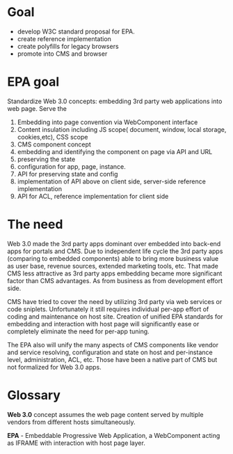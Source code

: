 # Goal

* develop W3C standard proposal for EPA.
* create reference implementation
* create polyfills for legacy browsers
* promote into CMS and browser

# EPA goal

Standardize Web 3.0 concepts: embedding 3rd party web applications into web page. Serve the
1. Embedding into page convention via WebComponent interface
2. Content insulation including JS scope( document, window, local storage, cookies,etc), CSS scope
3. CMS component concept
  1. embedding and identifying the component on page via API and URL
  2. preserving the state
  3. configuration for app, page, instance.
  4. API for preserving state and config
  5. implementation of API above on client side, server-side reference implementation
  6. API for ACL, reference implementation for client side

# The need

Web 3.0 made the 3rd party apps dominant over embedded into back-end apps for portals and CMS. 
Due to independent life cycle the 3rd party apps (comparing to embedded components) able to bring more 
business value as user base, revenue sources, extended marketing tools, etc. That made CMS less 
attractive as 3rd party apps embedding became more significant factor than CMS advantages. 
As from business as from development effort side.

CMS have tried to cover the need by utilizing 3rd party via web services or code sniplets. 
Unfortunately it still requires individual per-app effort of coding and maintenance on host site.
Creation of unified EPA standards for embedding and interaction with host page will significantly 
ease or completely eliminate the need for per-app tuning.

The EPA also will unify the many aspects of CMS components like vendor and service resolving, configuration 
and state on host and per-instance level, administration, ACL, etc. Those have been a native part of CMS but 
not formalized for Web 3.0 apps.

# Glossary

**Web 3.0** concept assumes the web page content served by multiple vendors from different hosts simultaneously.

**EPA** - Embeddable Progressive Web Application, a WebComponent acting as IFRAME with interaction with host 
page layer. 
